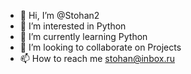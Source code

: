 - 👋 Hi, I’m @Stohan2
- 👀 I’m interested in Python
- 🌱 I’m currently learning Python
- 💞️ I’m looking to collaborate on Projects
- 📫 How to reach me stohan@inbox.ru

<!---
Stohan2/Stohan2 is a ✨ special ✨ repository because its `README.md` (this file) appears on your GitHub profile.
You can click the Preview link to take a look at your changes.
--->
